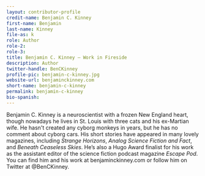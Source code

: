 ```yaml
---
layout: contributor-profile
credit-name: Benjamin C. Kinney
first-name: Benjamin
last-name: Kinney
file-as: k
role: Author
role-2:
role-3:
title: Benjamin C. Kinney — Work in Fireside
description: Author
twitter-handle: BenCKinney
profile-pic: benjamin-c-kinney.jpg
website-url: benjaminckinney.com
short-name: benjamin-c-kinney
permalink: benjamin-c-kinney
bio-spanish:
---
```

Benjamin C. Kinney is a neuroscientist with a frozen New England heart, though nowadays he lives in St. Louis with three cats and his ex-Martian wife. He hasn't created any cyborg monkeys in years, but he has no comment about cyborg cars. His short stories have appeared in many lovely magazines, including _Strange Horizons_, _Analog Science Fiction and Fact_, and _Beneath Ceaseless Skies_. He’s also a Hugo Award finalist for his work as the assistant editor of the science fiction podcast magazine _Escape Pod_. You can find him and his work at benjaminckinney.com or follow him on Twitter at @BenCKinney.
